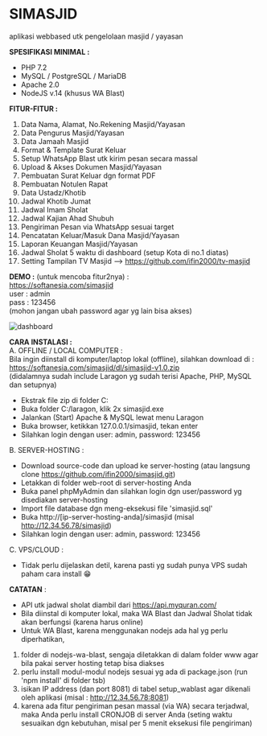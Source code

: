 # SIMASJID
aplikasi webbased utk pengelolaan masjid / yayasan  

**SPESIFIKASI MINIMAL :**
- PHP 7.2
- MySQL / PostgreSQL / MariaDB
- Apache 2.0
- NodeJS v.14 (khusus WA Blast)

**FITUR-FITUR :**
1. Data Nama, Alamat, No.Rekening Masjid/Yayasan
2. Data Pengurus Masjid/Yayasan
3. Data Jamaah Masjid
4. Format & Template Surat Keluar
5. Setup WhatsApp Blast utk kirim pesan secara massal
6. Upload & Akses Dokumen Masjid/Yayasan
7. Pembuatan Surat Keluar dgn format PDF
8. Pembuatan Notulen Rapat
9. Data Ustadz/Khotib
10. Jadwal Khotib Jumat
11. Jadwal Imam Sholat
12. Jadwal Kajian Ahad Shubuh
13. Pengiriman Pesan via WhatsApp sesuai target
14. Pencatatan Keluar/Masuk Dana Masjid/Yayasan
15. Laporan Keuangan Masjid/Yayasan
16. Jadwal Sholat 5 waktu di dashboard (setup Kota di no.1 diatas)
17. Setting Tampilan TV Masjid --> https://github.com/ifin2000/tv-masjid

**DEMO :** (untuk mencoba fitur2nya) :  
https://softanesia.com/simasjid  
user : admin  
pass : 123456  
(mohon jangan ubah password agar yg lain bisa akses)  

![dashboard](https://user-images.githubusercontent.com/7757976/219941741-71044684-57b6-47c9-865d-cb15d5f54354.png)

**CARA INSTALASI :**  
A. OFFLINE / LOCAL COMPUTER :  
Bila ingin diinstall di komputer/laptop lokal (offline), silahkan download di :   
https://softanesia.com/simasjid/dl/simasjid-v1.0.zip  
(didalamnya sudah include Laragon yg sudah terisi Apache, PHP, MySQL dan setupnya)  
- Ekstrak file zip di folder C:
- Buka folder C:/laragon, klik 2x simasjid.exe
- Jalankan (Start) Apache & MySQL lewat menu Laragon
- Buka browser, ketikkan 127.0.0.1/simasjid, tekan enter
- Silahkan login dengan user: admin, password: 123456  

B. SERVER-HOSTING :  
- Download source-code dan upload ke server-hosting (atau langsung clone https://github.com/ifin2000/simasjid.git)
- Letakkan di folder web-root di server-hosting Anda
- Buka panel phpMyAdmin dan silahkan login dgn user/password yg disediakan server-hosting
- Import file database dgn meng-eksekusi file 'simasjid.sql'
- Buka http://[ip-server-hosting-anda]/simasjid (misal http://12.34.56.78/simasjid)
- Silahkan login dengan user: admin, password: 123456

C. VPS/CLOUD :
- Tidak perlu dijelaskan detil, karena pasti yg sudah punya VPS sudah paham cara install 😁

**CATATAN** :
- API utk jadwal sholat diambil dari https://api.myquran.com/
- Bila diinstal di komputer lokal, maka WA Blast dan Jadwal Sholat tidak akan berfungsi (karena harus online)
- Untuk WA Blast, karena menggunakan nodejs ada hal yg perlu diperhatikan,
1. folder di nodejs-wa-blast, sengaja diletakkan di dalam folder www agar bila pakai server hosting tetap bisa diakses  
2. perlu install modul-modul nodejs sesuai yg ada di package.json (run 'npm install'  di folder tsb)
3. isikan IP address (dan port 8081) di tabel setup_wablast agar dikenali oleh aplikasi (misal : http://12.34.56.78:8081)  
4. karena ada fitur pengiriman pesan massal (via WA) secara terjadwal, maka Anda perlu install CRONJOB di server Anda (seting waktu sesuaikan dgn kebutuhan, misal per 5 menit eksekusi file pengiriman)

